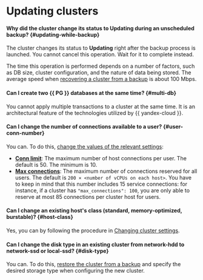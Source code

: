 # Updating clusters

#### Why did the cluster change its status to Updating during an unscheduled backup? {#updating-while-backup}

The cluster changes its status to **Updating** right after the backup process is launched. You cannot cancel this operation. Wait for it to complete instead.

The time this operation is performed depends on a number of factors, such as DB size, cluster configuration, and the nature of data being stored. The average speed when [recovering a cluster from a backup](../../managed-postgresql/operations/cluster-backups.md#restore) is about 100 Mbps.

#### Can I create two {{ PG }} databases at the same time? {#multi-db}

You cannot apply multiple transactions to a cluster at the same time. It is an architectural feature of the technologies utilized by {{ yandex-cloud }}.

#### Can I change the number of connections available to a user? {#user-conn-number}

You can. To do this, [change the values of the relevant settings](../../managed-postgresql/operations/cluster-users.md#update-settings):
* [**Conn limit**](../../managed-postgresql/concepts/settings-list.md#setting-conn-limit): The maximum number of host connections per user. The default is 50. The minimum is 10.
* [**Max connections**](../../managed-postgresql/concepts/settings-list.md#setting-max-connections): The maximum number of connections reserved for all users. The default is `200 × <number of vCPUs on each host>`. You have to keep in mind that this number includes 15 service connections: for instance, if a cluster has `"max_connections": 100`, you are only able to reserve at most 85 connections per cluster host for users.

#### Can I change an existing host's class (standard, memory-optimized, burstable)? {#host-class}

Yes, you can by following the procedure in [Changing cluster settings](../../managed-postgresql/operations/update.md#change-resource-preset).

#### Can I change the disk type in an existing cluster from network-hdd to network-ssd or local-ssd? {#disk-type}

You can. To do this, [restore the cluster from a backup](../../managed-postgresql/operations/cluster-backups.md#restore) and specify the desired storage type when configuring the new cluster.
